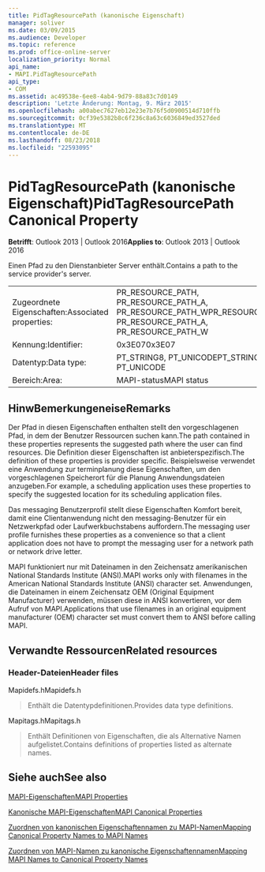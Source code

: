 ```yaml
---
title: PidTagResourcePath (kanonische Eigenschaft)
manager: soliver
ms.date: 03/09/2015
ms.audience: Developer
ms.topic: reference
ms.prod: office-online-server
localization_priority: Normal
api_name:
- MAPI.PidTagResourcePath
api_type:
- COM
ms.assetid: ac49538e-6ee8-4ab4-9d79-88a83c7d0149
description: 'Letzte Änderung: Montag, 9. März 2015'
ms.openlocfilehash: a00abec7627eb12e23e7b76f5d0900514d710ffb
ms.sourcegitcommit: 0cf39e5382b8c6f236c8a63c6036849ed3527ded
ms.translationtype: MT
ms.contentlocale: de-DE
ms.lasthandoff: 08/23/2018
ms.locfileid: "22593095"
---
```

# <a name="pidtagresourcepath-canonical-property"></a><span data-ttu-id="de56d-103">PidTagResourcePath (kanonische Eigenschaft)</span><span class="sxs-lookup"><span data-stu-id="de56d-103">PidTagResourcePath Canonical Property</span></span>

  
  
<span data-ttu-id="de56d-104">**Betrifft**: Outlook 2013 | Outlook 2016</span><span class="sxs-lookup"><span data-stu-id="de56d-104">**Applies to**: Outlook 2013 | Outlook 2016</span></span> 
  
<span data-ttu-id="de56d-105">Einen Pfad zu den Dienstanbieter Server enthält.</span><span class="sxs-lookup"><span data-stu-id="de56d-105">Contains a path to the service provider's server.</span></span>
  
|||
|:-----|:-----|
|<span data-ttu-id="de56d-106">Zugeordnete Eigenschaften:</span><span class="sxs-lookup"><span data-stu-id="de56d-106">Associated properties:</span></span>  <br/> |<span data-ttu-id="de56d-107">PR_RESOURCE_PATH, PR_RESOURCE_PATH_A, PR_RESOURCE_PATH_W</span><span class="sxs-lookup"><span data-stu-id="de56d-107">PR_RESOURCE_PATH, PR_RESOURCE_PATH_A, PR_RESOURCE_PATH_W</span></span>  <br/> |
|<span data-ttu-id="de56d-108">Kennung:</span><span class="sxs-lookup"><span data-stu-id="de56d-108">Identifier:</span></span>  <br/> |<span data-ttu-id="de56d-109">0x3E07</span><span class="sxs-lookup"><span data-stu-id="de56d-109">0x3E07</span></span>  <br/> |
|<span data-ttu-id="de56d-110">Datentyp:</span><span class="sxs-lookup"><span data-stu-id="de56d-110">Data type:</span></span>  <br/> |<span data-ttu-id="de56d-111">PT_STRING8, PT_UNICODE</span><span class="sxs-lookup"><span data-stu-id="de56d-111">PT_STRING8, PT_UNICODE</span></span>  <br/> |
|<span data-ttu-id="de56d-112">Bereich:</span><span class="sxs-lookup"><span data-stu-id="de56d-112">Area:</span></span>  <br/> |<span data-ttu-id="de56d-113">MAPI-status</span><span class="sxs-lookup"><span data-stu-id="de56d-113">MAPI status</span></span>  <br/> |
   
## <a name="remarks"></a><span data-ttu-id="de56d-114">HinwBemerkungeneise</span><span class="sxs-lookup"><span data-stu-id="de56d-114">Remarks</span></span>

<span data-ttu-id="de56d-115">Der Pfad in diesen Eigenschaften enthalten stellt den vorgeschlagenen Pfad, in dem der Benutzer Ressourcen suchen kann.</span><span class="sxs-lookup"><span data-stu-id="de56d-115">The path contained in these properties represents the suggested path where the user can find resources.</span></span> <span data-ttu-id="de56d-116">Die Definition dieser Eigenschaften ist anbieterspezifisch.</span><span class="sxs-lookup"><span data-stu-id="de56d-116">The definition of these properties is provider specific.</span></span> <span data-ttu-id="de56d-117">Beispielsweise verwendet eine Anwendung zur terminplanung diese Eigenschaften, um den vorgeschlagenen Speicherort für die Planung Anwendungsdateien anzugeben.</span><span class="sxs-lookup"><span data-stu-id="de56d-117">For example, a scheduling application uses these properties to specify the suggested location for its scheduling application files.</span></span>
  
<span data-ttu-id="de56d-118">Das messaging Benutzerprofil stellt diese Eigenschaften Komfort bereit, damit eine Clientanwendung nicht den messaging-Benutzer für ein Netzwerkpfad oder Laufwerkbuchstabens auffordern.</span><span class="sxs-lookup"><span data-stu-id="de56d-118">The messaging user profile furnishes these properties as a convenience so that a client application does not have to prompt the messaging user for a network path or network drive letter.</span></span>
  
<span data-ttu-id="de56d-119">MAPI funktioniert nur mit Dateinamen in den Zeichensatz amerikanischen National Standards Institute (ANSI).</span><span class="sxs-lookup"><span data-stu-id="de56d-119">MAPI works only with filenames in the American National Standards Institute (ANSI) character set.</span></span> <span data-ttu-id="de56d-120">Anwendungen, die Dateinamen in einem Zeichensatz OEM (Original Equipment Manufacturer) verwenden, müssen diese in ANSI konvertieren, vor dem Aufruf von MAPI.</span><span class="sxs-lookup"><span data-stu-id="de56d-120">Applications that use filenames in an original equipment manufacturer (OEM) character set must convert them to ANSI before calling MAPI.</span></span>
  
## <a name="related-resources"></a><span data-ttu-id="de56d-121">Verwandte Ressourcen</span><span class="sxs-lookup"><span data-stu-id="de56d-121">Related resources</span></span>

### <a name="header-files"></a><span data-ttu-id="de56d-122">Header-Dateien</span><span class="sxs-lookup"><span data-stu-id="de56d-122">Header files</span></span>

<span data-ttu-id="de56d-123">Mapidefs.h</span><span class="sxs-lookup"><span data-stu-id="de56d-123">Mapidefs.h</span></span>
  
> <span data-ttu-id="de56d-124">Enthält die Datentypdefinitionen.</span><span class="sxs-lookup"><span data-stu-id="de56d-124">Provides data type definitions.</span></span>
    
<span data-ttu-id="de56d-125">Mapitags.h</span><span class="sxs-lookup"><span data-stu-id="de56d-125">Mapitags.h</span></span>
  
> <span data-ttu-id="de56d-126">Enthält Definitionen von Eigenschaften, die als Alternative Namen aufgelistet.</span><span class="sxs-lookup"><span data-stu-id="de56d-126">Contains definitions of properties listed as alternate names.</span></span>
    
## <a name="see-also"></a><span data-ttu-id="de56d-127">Siehe auch</span><span class="sxs-lookup"><span data-stu-id="de56d-127">See also</span></span>



[<span data-ttu-id="de56d-128">MAPI-Eigenschaften</span><span class="sxs-lookup"><span data-stu-id="de56d-128">MAPI Properties</span></span>](mapi-properties.md)
  
[<span data-ttu-id="de56d-129">Kanonische MAPI-Eigenschaften</span><span class="sxs-lookup"><span data-stu-id="de56d-129">MAPI Canonical Properties</span></span>](mapi-canonical-properties.md)
  
[<span data-ttu-id="de56d-130">Zuordnen von kanonischen Eigenschaftennamen zu MAPI-Namen</span><span class="sxs-lookup"><span data-stu-id="de56d-130">Mapping Canonical Property Names to MAPI Names</span></span>](mapping-canonical-property-names-to-mapi-names.md)
  
[<span data-ttu-id="de56d-131">Zuordnen von MAPI-Namen zu kanonische Eigenschaftennamen</span><span class="sxs-lookup"><span data-stu-id="de56d-131">Mapping MAPI Names to Canonical Property Names</span></span>](mapping-mapi-names-to-canonical-property-names.md)

